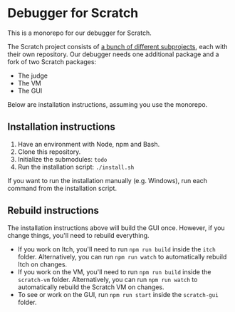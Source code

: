 # Debugger for Scratch

This is a monorepo for our debugger for Scratch.

The Scratch project consists of [a bunch of different subprojects](https://github.com/scratchfoundation/scratch-gui/wiki/Getting-Started#repos), each with their own repository.
Our debugger needs one additional package and a fork of two Scratch packages:

- The judge
- The VM
- The GUI

Below are installation instructions, assuming you use the monorepo.

## Installation instructions

1. Have an environment with Node, npm and Bash.
2. Clone this repository.
3. Initialize the submodules: `todo`
4. Run the installation script: `./install.sh`

If you want to run the installation manually (e.g. Windows), run each command from the installation script.

## Rebuild instructions

The installation instructions above will build the GUI once.
However, if you change things, you'll need to rebuild everything.

- If you work on Itch, you'll need to run `npm run build` inside the `itch` folder. Alternatively, you can run `npm run watch` to automatically rebuild Itch on changes.
- If you work on the VM, you'll need to run `npm run build` inside the `scratch-vm` folder. Alternatively, you can run `npm run watch` to automatically rebuild the Scratch VM on changes.
- To see or work on the GUI, run `npm run start` inside the `scratch-gui` folder.
